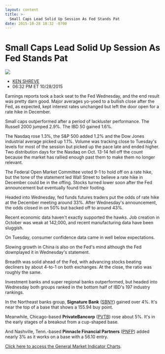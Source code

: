 ```yaml
---
layout: content
title: >-
  Small Caps Lead Solid Up Session As Fed Stands Pat
date: 2015-10-28 18:32 -0700
---
```



Small Caps Lead Solid Up Session As Fed Stands Pat
===================================================


![](https://www.investors.com/wp-content/uploads/ibd-migrated-images/MPv_151029_635816428319380769.png)

* [KEN SHREVE](https://www.investors.com/author/shrevek/ "Posts by KEN SHREVE")
* 06:32 PM ET 10/28/2015





Earnings reports took a back seat to the Fed Wednesday, and the end result was pretty darn good. Major averages yo-yoed to a bullish close after the Fed, as expected, kept interest rates unchanged but left the door open for a rate hike in December.


Small caps outperformed after a period of lackluster performance. The Russell 2000 jumped 2.9%. The IBD 50 gained 1.6%.


The Nasdaq rose 1.3%, the S&P 500 added 1.2% and the Dow Jones industrial average picked up 1.1%. Volume was tracking close to Tuesday's levels for most of the session but picked up the pace late and ended higher. Two distribution days for the Nasdaq on Oct. 13-14 fell off the count because the market has rallied enough past them to make them no longer relevant.


The Federal Open Market Committee voted 9-1 to hold off on a rate hike, but the tone of the statement led Wall Street to believe a rate hike in December could be in the offing. Stocks turned lower soon after the Fed announcement but eventually found their footing.


Headed into Wednesday, fed funds futures traders put the odds of rate hike at the December meeting around 33%. After Wednesday's announcement, the odds closed in on 50% but backed off to around 43%.


Recent economic data haven't exactly supported the hawks. Job creation in October was weak at 142,000, and recent manufacturing data have been sluggish.


On Tuesday, consumer confidence data came in well below expectations.


Slowing growth in China is also on the Fed's mind although the Fed downplayed it in Wednesday's statement.


Breadth was solid ahead of the Fed, with advancing stocks beating decliners by about 4-to-1 on both exchanges. At the close, the ratio was roughly the same.


Investment banks and super regional banks outperformed, but headed into Wednesday both groups ranked in the bottom half of IBD's 197 industry rankings.


In the Northeast banks group, **Signature Bank** ([SBNY](https://research.investors.com/quote.aspx?symbol=SBNY)) gained over 4%. It's near the top of a base that shows a 155.94 buy point.


Meanwhile, Chicago-based **PrivateBancorp** ([PVTB](https://research.investors.com/quote.aspx?symbol=PVTB)) rose about 5%. It's in the early stages of a breakout from a cup-shaped base.


And Nashville, Tenn.-based **Pinnacle Financial Partners** ([PNFP](https://research.investors.com/quote.aspx?symbol=PNFP)) added nearly 3% as it works on a base with a 56.10 entry.


[Click here to access the General Market Indicator Charts](https://www.investors.com/pdf/GMI_102915.pdf).




